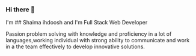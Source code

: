 ### Hi there 👋
 I'm ## Shaima ihdoosh and I'm Full Stack Web Developer

  Passion problem solving with knowledge and proficiency
  in a lot of languages,working individual with strong ability
  to communicate and work in a the team effectively to
  develop innovative solutions.
